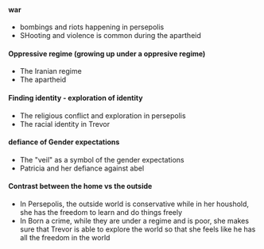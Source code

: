 #### war
- bombings and riots happening in persepolis
- SHooting and violence is common during the apartheid
#### Oppressive regime (growing up under a oppresive regime)
- The Iranian regime 
- The apartheid 
#### Finding identity - exploration of identity
- The religious conflict and exploration in persepolis
- The racial identity in Trevor 
#### defiance of Gender expectations
- The "veil" as a symbol of the gender expectations 
- Patricia and her defiance against abel
#### Contrast between the home vs the outside
- In Persepolis, the outside world is conservative while in her houshold, she has the freedom to learn and do things freely
- In Born a crime, while they are under a regime and is poor, she makes sure that Trevor is able to explore the world so that she feels like he has all the freedom in the world